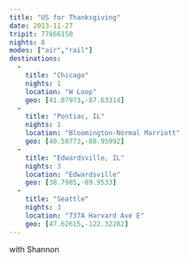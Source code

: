 ```yaml
---
title: "US for Thanksgiving"
date: 2013-11-27
tripit: 77866150
nights: 8
modes: ["air","rail"]
destinations:
  -
    title: "Chicago"
    nights: 1
    location: "W Loop"
    geo: [41.87973,-87.63314]
  -
    title: "Pontiac, IL"
    nights: 1
    location: "Bloomington-Normal Marriott"
    geo: [40.50773,-88.95992]
  -
    title: "Edwardsville, IL"
    nights: 3
    location: "Edwardsville"
    geo: [38.7985,-89.9533]
  -
    title: "Seattle"
    nights: 3
    location: "737A Harvard Ave E"
    geo: [47.62615,-122.32282]
---
```


with Shannon
